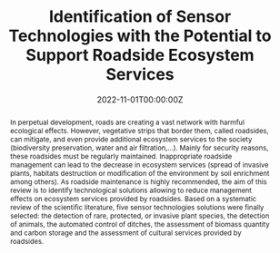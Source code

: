 ---
title: "Identification of Sensor Technologies with the Potential to Support Roadside Ecosystem Services"
abstract: "In perpetual development, roads are creating a vast network with harmful ecological effects. However, vegetative strips that border them, called roadsides, can mitigate, and even provide additional ecosystem services to the society (biodiversity preservation, water and air filtration,…). Mainly for security reasons, these roadsides must be regularly maintained. Inappropriate roadside management can lead to the decrease in ecosystem services (spread of invasive plants, habitats destruction or modification of the environment by soil enrichment among others). As roadside maintenance is highly recommended, the aim of this review is to identify technological solutions allowing to reduce management effects on ecosystem services provided by roadsides. Based on a systematic review of the scientific literature, five sensor technologies solutions were finally selected: the detection of rare, protected, or invasive plant species, the detection of animals, the automated control of ditches, the assessment of biomass quantity and carbon storage and the assessment of cultural services provided by roadsides."
author_notes:
- Corresponding author
authors:
- Brice Corrigeux 
- Brunelle Marche
- Mauricio Camargo
- Christophe Bachmann
- Clémence Chaudron
date: "2022-11-01T00:00:00Z"
featured: false
image:
  caption: 'Image credit: [**Unsplash**](https://unsplash.com/photos/jdD8gXaTZsc)'
  focal_point: ""
  preview_only: true
projects: []
publication: '*2022 IEEE 28th International Conference on Engineering, Technology and Innovation (ICE/ITMC) & 31st International Association For Management of Technology (IAMOT) Joint Conference.*'
publication_short: ""
publication_types:
- paper-conference
publishDate: "2022-11-01T00:00:00Z"
#slides: example
#summary: Lorem ipsum dolor sit amet, consectetur adipiscing elit. Duis posuere tellus ac convallis placerat. Proin tincidunt magna sed ex sollicitudin condimentum.
tags:
- axe2
#url_code: ""
#url_dataset: ""
url_pdf: https://hal.science/hal-03987390v1
#url_poster: ""
#url_project: ""
#url_slides: ""
#url_source: ""
#url_video: ""
---